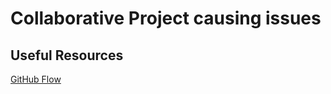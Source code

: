 # Collaborative Project causing issues

## Useful Resources

[GitHub Flow](https://guides.github.com/introduction/flow/)
